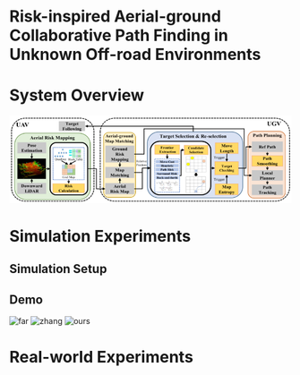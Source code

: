 # Risk-inspired Aerial-ground Collaborative Path Finding in Unknown Off-road Environments

# System Overview
![System Overview](https://github.com/inin-wrc/agcripf/blob/main/Images/system-framework.png)

# Simulation Experiments
## Simulation Setup

## Demo
<p>
  <img src="Gifs/task1_far.gif" alt="far" caption="far" width="30%" />
  <img src="Gifs/task1_zhang.gif" alt="zhang" width="30%" />
  <img src="Gifs/ours.gif" alt="ours" width="30%" />
</p>



# Real-world Experiments
